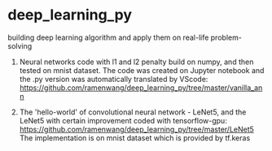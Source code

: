 # deep_learning_py
building deep learning algorithm and apply them on real-life problem-solving 

1. Neural networks code with l1 and l2 penalty build on numpy, and then tested on mnist dataset. The code was created on Jupyter notebook and the .py version was automatically translated by VScode: https://github.com/ramenwang/deep_learning_py/tree/master/vanilla_ann

2. The 'hello-world' of convolutional neural network - LeNet5, and the LeNet5 with certain improvement coded with tensorflow-gpu:
https://github.com/ramenwang/deep_learning_py/tree/master/LeNet5
The implementation is on mnist dataset which is provided by tf.keras
